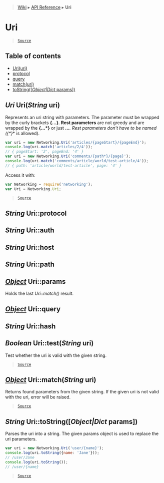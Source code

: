 > [Wiki](Home) ▸ [API Reference](API-Reference) ▸ **Uri**

Uri
===

> [`Source`](/Neft-io/neft/tree/master/src/networking/uri.litcoffee#uri)

## Table of contents
  * [Uri(uri)](#uri-uristring-uri)
  * [protocol](#string-uriprotocol)
  * [query](#object-uriquery)
  * [match(uri)](#object-urimatchstring-uri)
  * [toString([*Object|Dict* params])](#string-uritostringobjectdict-params)

*Uri* Uri(*String* uri)
-----------------------

Represents an uri string with parameters.
The parameter must be wrapped by the curly brackets **{…}**.
**Rest parameters** are not greedy and are wrapped by the **{…*}** or just **…***.
Rest parameters don't have to be named (**{*}** is allowed).
```javascript
var uri = new Networking.Uri('articles/{pageStart}/{pageEnd}');
console.log(uri.match('articles/2/4'));
// { pageStart: '2', pageEnd: '4' }
var uri = new Networking.Uri('comments/{path*}/{page}');
console.log(uri.match('comments/article/world/test-article/4'));
// { path: 'article/world/test-article', page: '4' }
```
Access it with:
```javascript
var Networking = require('networking');
var Uri = Networking.Uri;
```

> [`Source`](/Neft-io/neft/tree/master/src/networking/uri.litcoffee#uri-uristring-uri)

*String* Uri::protocol
----------------------
*String* Uri::auth
------------------
*String* Uri::host
------------------
*String* Uri::path
------------------
[*Object*](/Neft-io/neft/wiki/Utils-API.md#boolean-isobjectany-value) Uri::params
--------------------

Holds the last *Uri::match()* result.

[*Object*](/Neft-io/neft/wiki/Utils-API.md#boolean-isobjectany-value) Uri::query
-------------------
*String* Uri::hash
------------------
*Boolean* Uri::test(*String* uri)
---------------------------------

Test whether the uri is valid with the given string.

> [`Source`](/Neft-io/neft/tree/master/src/networking/uri.litcoffee#object-uriquerystring-urihashboolean-uriteststring-uri)

[*Object*](/Neft-io/neft/wiki/Utils-API.md#boolean-isobjectany-value) Uri::match(*String* uri)
---------------------------------

Returns found parameters from the given string.
If the given uri is not valid with the uri, error will be raised.

> [`Source`](/Neft-io/neft/tree/master/src/networking/uri.litcoffee#object-urimatchstring-uri)

*String* Uri::toString([*Object|Dict* params])
----------------------------------------------

Parses the uri into a string.
The given params object is used to replace the uri parameters.
```javascript
var uri = new Networking.Uri('user/{name}');
console.log(uri.toString({name: 'Jane'}));
// /user/Jane
console.log(uri.toString());
// /user/{name}
```

> [`Source`](/Neft-io/neft/tree/master/src/networking/uri.litcoffee#string-uritostringobjectdict-params)

